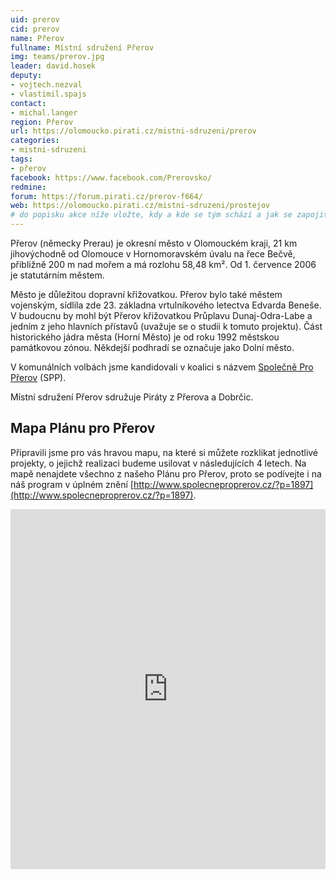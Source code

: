 ```yaml
---
uid: prerov
cid: prerov
name: Přerov
fullname: Místní sdružení Přerov
img: teams/prerov.jpg
leader: david.hosek
deputy:
- vojtech.nezval
- vlastimil.spajs
contact:
- michal.langer
region: Přerov
url: https://olomoucko.pirati.cz/mistni-sdruzeni/prerov
categories:
- mistni-sdruzeni
tags:
- přerov
facebook: https://www.facebook.com/Prerovsko/
redmine:
forum: https://forum.pirati.cz/prerov-f664/
web: https://olomoucko.pirati.cz/mistni-sdruzeni/prostejov
# do popisku akce níže vložte, kdy a kde se tým schází a jak se zapojit
---
```

Přerov (německy Prerau) je okresní město v Olomouckém kraji, 21 km jihovýchodně od Olomouce v Hornomoravském úvalu na řece Bečvě, přibližně 200 m nad mořem a má rozlohu 58,48 km². Od 1. července 2006 je statutárním městem.

Město je důležitou dopravní křižovatkou. Přerov bylo také městem vojenským, sídlila zde 23. základna vrtulníkového letectva Edvarda Beneše. V budoucnu by mohl být Přerov křižovatkou Průplavu Dunaj-Odra-Labe a jedním z jeho hlavních přístavů (uvažuje se o studii k tomuto projektu). Část historického jádra města (Horní Město) je od roku 1992 městskou památkovou zónou. Někdejší podhradí se označuje jako Dolní město.

V komunálních volbách jsme kandidovali v koalici s názvem [Společně Pro Přerov](http://www.spolecneproprerov.cz/) (SPP).

Místní sdružení Přerov sdružuje Piráty z Přerova a Dobrčic. 

## Mapa Plánu pro Přerov

Připravili jsme pro vás hravou mapu, na které si můžete rozklikat jednotlivé projekty, o jejichž realizaci budeme usilovat v následujících 4 letech. Na mapě nenajdete všechno z našeho Plánu pro Přerov, proto se podívejte i na náš program v úplném znění [http://www.spolecneproprerov.cz/?p=1897](http://www.spolecneproprerov.cz/?p=1897).

<iframe width="100%" height="576" src="https://maphub.net/embed/38160?panel=1" frameborder="0"></iframe>